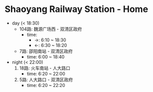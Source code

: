 # Shaoyang Railway Station - Home

- day (< 18:30)
    - 104路: 魏源广场西 - 双清区政府
        - time: 
            - ->: 6:10 ~ 18:30
            - <-: 6:30 ~ 18:20
    - 7路: 邵阳南站 - 双清区政府
        - time: 6:00 ~ 18:40
- night (< 22:00)
    1. 18路: 火车南站 - 人大路口
        - time: 6:20 ~ 22:00
    2. 5路: 人大路口 - 双清区政府
        - time: 6:20 ~ 22:20